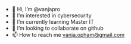 - 👋 Hi, I’m @vanjapro
- 👀 I’m interested in cybersecurity
- 🌱 I’m currently learning Master IT
- 💞️ I’m looking to collaborate on github
- 📫 How to reach me vanja.opham@gmail.com

<!---
vanjapro/vanjapro is a ✨ special ✨ repository because its `README.md` (this file) appears on your GitHub profile.
You can click the Preview link to take a look at your changes.
--->
